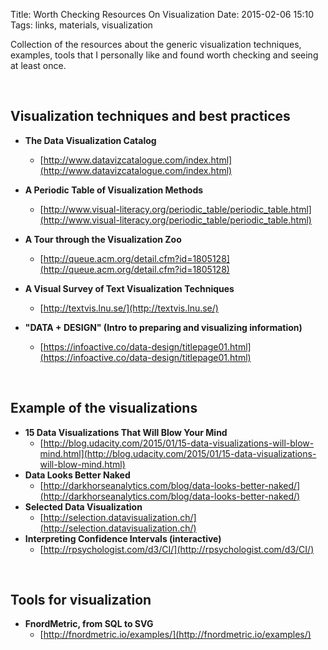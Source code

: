 Title: Worth Checking Resources On Visualization
Date: 2015-02-06 15:10
Tags: links, materials, visualization

Collection of the resources about the generic visualization techniques, examples, tools that I personally like and found worth checking and seeing at least once.

<br />

## Visualization techniques and best practices

* **The Data Visualization Catalog**
    - [http://www.datavizcatalogue.com/index.html](http://www.datavizcatalogue.com/index.html)
* **A Periodic Table of Visualization Methods**
    - [http://www.visual-literacy.org/periodic_table/periodic_table.html](http://www.visual-literacy.org/periodic_table/periodic_table.html)

* **A Tour through the Visualization Zoo**
    - [http://queue.acm.org/detail.cfm?id=1805128](http://queue.acm.org/detail.cfm?id=1805128)
* **A Visual Survey of Text Visualization Techniques**
    - [http://textvis.lnu.se/](http://textvis.lnu.se/)
* **"DATA + DESIGN" (Intro to preparing and visualizing information)**
    - [https://infoactive.co/data-design/titlepage01.html](https://infoactive.co/data-design/titlepage01.html)

<br />

## Example of the visualizations

* **15 Data Visualizations That Will Blow Your Mind**
    - [http://blog.udacity.com/2015/01/15-data-visualizations-will-blow-mind.html](http://blog.udacity.com/2015/01/15-data-visualizations-will-blow-mind.html)
* **Data Looks Better Naked**
    - [http://darkhorseanalytics.com/blog/data-looks-better-naked/](http://darkhorseanalytics.com/blog/data-looks-better-naked/)
* **Selected Data Visualization**
    - [http://selection.datavisualization.ch/](http://selection.datavisualization.ch/)
* **Interpreting Confidence Intervals (interactive)**
    - [http://rpsychologist.com/d3/CI/](http://rpsychologist.com/d3/CI/)

<br />

## Tools for visualization

* **FnordMetric, from SQL to SVG**
    - [http://fnordmetric.io/examples/](http://fnordmetric.io/examples/)


